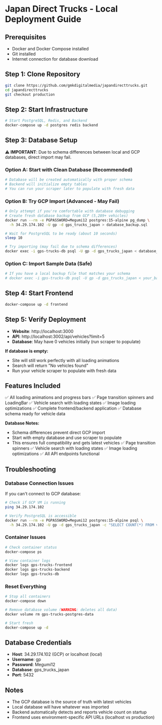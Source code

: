 # Japan Direct Trucks - Local Deployment Guide

## Prerequisites
- Docker and Docker Compose installed
- Git installed
- Internet connection for database download

## Step 1: Clone Repository
```bash
git clone https://github.com/gmkdigitalmedia/japandirecttrucks.git
cd japandirecttrucks
git checkout production
```

## Step 2: Start Infrastructure
```bash
# Start PostgreSQL, Redis, and Backend
docker-compose up -d postgres redis backend
```

## Step 3: Database Setup

⚠️ **IMPORTANT**: Due to schema differences between local and GCP databases, direct import may fail.

### Option A: Start with Clean Database (Recommended)
```bash
# Database will be created automatically with proper schema
# Backend will initialize empty tables
# You can run your scraper later to populate with fresh data
```

### Option B: Try GCP Import (Advanced - May Fail)
```bash
# Only attempt if you're comfortable with database debugging
# Create fresh database backup from GCP (5,289+ vehicles)
docker run --rm -e PGPASSWORD=Megumi12 postgres:15-alpine pg_dump \
  -h 34.29.174.102 -U gp -d gps_trucks_japan > database_backup.sql

# Wait for PostgreSQL to be ready (about 10 seconds)
sleep 10

# Try importing (may fail due to schema differences)
docker exec -i gps-trucks-db psql -U gp -d gps_trucks_japan < database_backup.sql
```

### Option C: Import Sample Data (Safe)
```bash
# If you have a local backup file that matches your schema
# docker exec -i gps-trucks-db psql -U gp -d gps_trucks_japan < your_backup.sql
```

## Step 4: Start Frontend
```bash
docker-compose up -d frontend
```

## Step 5: Verify Deployment
- **Website**: http://localhost:3000
- **API**: http://localhost:3002/api/vehicles?limit=5
- **Database**: May have 0 vehicles initially (run scraper to populate)

**If database is empty:**
- Site will still work perfectly with all loading animations
- Search will return "No vehicles found"
- Run your vehicle scraper to populate with fresh data

## Features Included
✅ All loading animations and progress bars
✅ Page transition spinners and LoadingBar
✅ Vehicle search with loading states
✅ Image loading optimizations
✅ Complete frontend/backend application
✅ Database schema ready for vehicle data

**Database Notes:**
- Schema differences prevent direct GCP import
- Start with empty database and use scraper to populate
- This ensures full compatibility and gets latest vehicles
✅ Page transition spinners
✅ Vehicle search with loading states
✅ Image loading optimizations
✅ All API endpoints functional

## Troubleshooting

### Database Connection Issues
If you can't connect to GCP database:
```bash
# Check if GCP VM is running
ping 34.29.174.102

# Verify PostgreSQL is accessible
docker run --rm -e PGPASSWORD=Megumi12 postgres:15-alpine psql \
  -h 34.29.174.102 -U gp -d gps_trucks_japan -c "SELECT COUNT(*) FROM vehicles;"
```

### Container Issues
```bash
# Check container status
docker-compose ps

# View container logs
docker logs gps-trucks-frontend
docker logs gps-trucks-backend
docker logs gps-trucks-db
```

### Reset Everything
```bash
# Stop all containers
docker-compose down

# Remove database volume (WARNING: deletes all data)
docker volume rm gps-trucks-postgres-data

# Start fresh
docker-compose up -d
```

## Database Credentials
- **Host**: 34.29.174.102 (GCP) or localhost (local)
- **Username**: gp
- **Password**: Megumi12
- **Database**: gps_trucks_japan
- **Port**: 5432

## Notes
- The GCP database is the source of truth with latest vehicles
- Local database will have whatever was imported
- Backend automatically detects and reports vehicle count on startup
- Frontend uses environment-specific API URLs (localhost vs production)